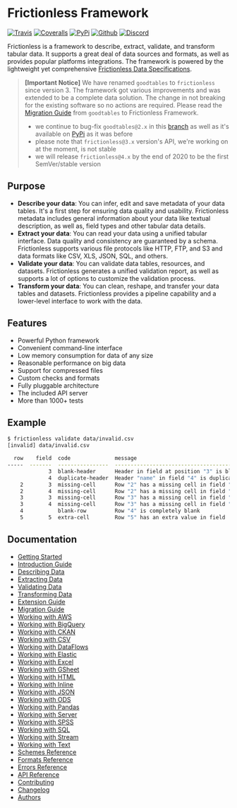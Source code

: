 # Frictionless Framework

[![Travis](https://img.shields.io/travis/frictionlessdata/frictionless-py/master.svg)](https://travis-ci.org/frictionlessdata/frictionless-py)
[![Coveralls](http://img.shields.io/coveralls/frictionlessdata/frictionless-py.svg?branch=master)](https://coveralls.io/r/frictionlessdata/frictionless-py?branch=master)
[![PyPi](https://img.shields.io/pypi/v/frictionless.svg)](https://pypi.python.org/pypi/frictionless)
[![Github](https://img.shields.io/badge/github-master-brightgreen)](https://github.com/frictionlessdata/frictionless-py)
[![Discord](https://img.shields.io/badge/chat-discord-brightgreen)](https://discord.com/channels/695635777199145130/695635777199145133)

Frictionless is a framework to describe, extract, validate, and transform tabular data. It supports a great deal of data sources and formats, as well as provides popular platforms integrations. The framework is powered by the lightweight yet comprehensive [Frictionless Data Specifications](https://specs.frictionlessdata.io/).

> **[Important Notice]** We have renamed `goodtables` to `frictionless` since version 3. The framework got various improvements and was extended to be a complete data solution. The change in not breaking for the existing software so no actions are required. Please read the [Migration Guide](https://github.com/frictionlessdata/frictionless-py/blob/master/docs/target/migration-guide/README.md) from `goodtables` to Frictionless Framework.
> - we continue to bug-fix `goodtables@2.x` in this [branch](https://github.com/frictionlessdata/goodtables-py/tree/goodtables) as well as it's available on [PyPi](https://pypi.org/project/goodtables/) as it was before
> - please note that `frictionless@3.x` version's API, we're working on at the moment, is not stable
> - we will release `frictionless@4.x` by the end of 2020 to be the first SemVer/stable version

## Purpose

- **Describe your data**: You can infer, edit and save metadata of your data tables. It's a first step for ensuring data quality and usability. Frictionless metadata includes general information about your data like textual description, as well as, field types and other tabular data details.
- **Extract your data**: You can read your data using a unified tabular interface. Data quality and consistency are guaranteed by a schema. Frictionless supports various file protocols like HTTP, FTP, and S3 and data formats like CSV, XLS, JSON, SQL, and others.
- **Validate your data**: You can validate data tables, resources, and datasets. Frictionless generates a unified validation report, as well as supports a lot of options to customize the validation process.
- **Transform your data**: You can clean, reshape, and transfer your data tables and datasets. Frictionless provides a pipeline capability and a lower-level interface to work with the data.

## Features

- Powerful Python framework
- Convenient command-line interface
- Low memory consumption for data of any size
- Reasonable performance on big data
- Support for compressed files
- Custom checks and formats
- Fully pluggable architecture
- The included API server
- More than 1000+ tests

## Example

```bash
$ frictionless validate data/invalid.csv
[invalid] data/invalid.csv

  row    field  code              message
-----  -------  ----------------  --------------------------------------------
             3  blank-header      Header in field at position "3" is blank
             4  duplicate-header  Header "name" in field "4" is duplicated
    2        3  missing-cell      Row "2" has a missing cell in field "field3"
    2        4  missing-cell      Row "2" has a missing cell in field "name2"
    3        3  missing-cell      Row "3" has a missing cell in field "field3"
    3        4  missing-cell      Row "3" has a missing cell in field "name2"
    4           blank-row         Row "4" is completely blank
    5        5  extra-cell        Row "5" has an extra value in field  "5"
```

## Documentation

- [Getting Started](https://github.com/frictionlessdata/frictionless-py/blob/master/docs/target/getting-started/README.md)
- [Introduction Guide](https://github.com/frictionlessdata/frictionless-py/blob/master/docs/target/introduction-guide/README.md)
- [Describing Data](https://github.com/frictionlessdata/frictionless-py/blob/master/docs/target/describing-data/README.md)
- [Extracting Data](https://github.com/frictionlessdata/frictionless-py/blob/master/docs/target/extracting-data/README.md)
- [Validating Data](https://github.com/frictionlessdata/frictionless-py/blob/master/docs/target/validating-data/README.md)
- [Transforming Data](https://github.com/frictionlessdata/frictionless-py/blob/master/docs/target/transforming-data/README.md)
- [Extension Guide](https://github.com/frictionlessdata/frictionless-py/blob/master/docs/target/extension-guide/README.md)
- [Migration Guide](https://github.com/frictionlessdata/frictionless-py/blob/master/docs/target/migration-guide/README.md)
- [Working with AWS](https://github.com/frictionlessdata/frictionless-py/blob/master/docs/target/working-with-aws/README.md)
- [Working with BigQuery](https://github.com/frictionlessdata/frictionless-py/blob/master/docs/target/working-with-bigquery/README.md)
- [Working with CKAN](https://github.com/frictionlessdata/frictionless-py/blob/master/docs/target/working-with-ckan/README.md)
- [Working with CSV](https://github.com/frictionlessdata/frictionless-py/blob/master/docs/target/working-with-csv/README.md)
- [Working with DataFlows](https://github.com/frictionlessdata/frictionless-py/blob/master/docs/target/working-with-dataflows/README.md)
- [Working with Elastic](https://github.com/frictionlessdata/frictionless-py/blob/master/docs/target/working-with-elastic/README.md)
- [Working with Excel](https://github.com/frictionlessdata/frictionless-py/blob/master/docs/target/working-with-excel/README.md)
- [Working with GSheet](https://github.com/frictionlessdata/frictionless-py/blob/master/docs/target/working-with-gsheet/README.md)
- [Working with HTML](https://github.com/frictionlessdata/frictionless-py/blob/master/docs/target/working-with-html/README.md)
- [Working with Inline](https://github.com/frictionlessdata/frictionless-py/blob/master/docs/target/working-with-inline/README.md)
- [Working with JSON](https://github.com/frictionlessdata/frictionless-py/blob/master/docs/target/working-with-json/README.md)
- [Working with ODS](https://github.com/frictionlessdata/frictionless-py/blob/master/docs/target/working-with-ods/README.md)
- [Working with Pandas](https://github.com/frictionlessdata/frictionless-py/blob/master/docs/target/working-with-padas/README.md)
- [Working with Server](https://github.com/frictionlessdata/frictionless-py/blob/master/docs/target/working-with-server/README.md)
- [Working with SPSS](https://github.com/frictionlessdata/frictionless-py/blob/master/docs/target/working-with-spss/README.md)
- [Working with SQL](https://github.com/frictionlessdata/frictionless-py/blob/master/docs/target/working-with-sql/README.md)
- [Working with Stream](https://github.com/frictionlessdata/frictionless-py/blob/master/docs/target/working-with-stream/README.md)
- [Working with Text](https://github.com/frictionlessdata/frictionless-py/blob/master/docs/target/working-with-text/README.md)
- [Schemes Reference](https://github.com/frictionlessdata/frictionless-py/blob/master/docs/target/schemes-reference/README.md)
- [Formats Reference](https://github.com/frictionlessdata/frictionless-py/blob/master/docs/target/formats-reference/README.md)
- [Errors Reference](https://github.com/frictionlessdata/frictionless-py/blob/master/docs/target/errors-reference/README.md)
- [API Reference](https://github.com/frictionlessdata/frictionless-py/blob/master/docs/target/api-reference/README.md)
- [Contributing](https://github.com/frictionlessdata/frictionless-py/blob/master/docs/target/contributing/README.md)
- [Changelog](https://github.com/frictionlessdata/frictionless-py/blob/master/docs/target/changelog/README.md)
- [Authors](https://github.com/frictionlessdata/frictionless-py/blob/master/docs/target/authors/README.md)
